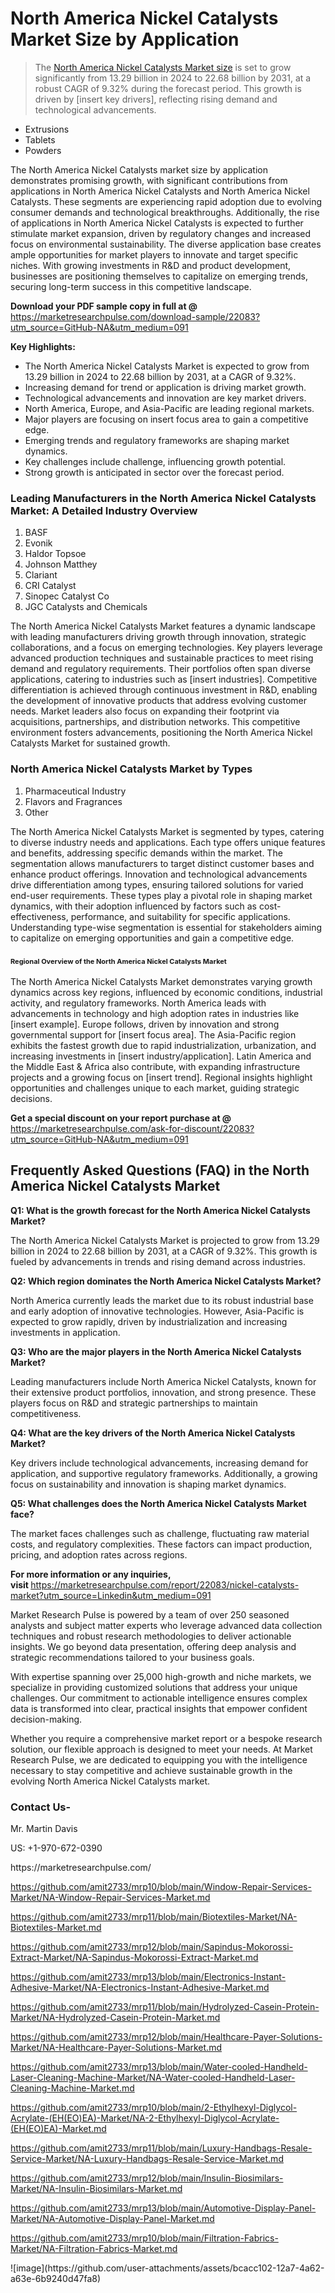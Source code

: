 <h1>North America Nickel Catalysts Market&nbsp;Size by Application</h1><blockquote><p>The <a href="https://marketresearchpulse.com/download-sample/22083?utm_source=GitHub-NA&amp;utm_medium=091">North America Nickel Catalysts Market size</a> is set to grow significantly from 13.29 billion in 2024 to 22.68 billion by 2031, at a robust CAGR of 9.32% during the forecast period. This growth is driven by [insert key drivers], reflecting rising demand and technological advancements.</p></blockquote><ul><li>Extrusions<li> Tablets<li> Powders</li></ul><p>The North America Nickel Catalysts market size by application demonstrates promising growth, with significant contributions from applications in North America Nickel Catalysts and North America Nickel Catalysts. These segments are experiencing rapid adoption due to evolving consumer demands and technological breakthroughs. Additionally, the rise of applications in North America Nickel Catalysts is expected to further stimulate market expansion, driven by regulatory changes and increased focus on environmental sustainability. The diverse application base creates ample opportunities for market players to innovate and target specific niches. With growing investments in R&D and product development, businesses are positioning themselves to capitalize on emerging trends, securing long-term success in this competitive landscape.</p><p><strong>Download your PDF sample copy in full at @ </strong><a href="https://marketresearchpulse.com/download-sample/22083?utm_source=GitHub-NA&amp;utm_medium=091">https://marketresearchpulse.com/download-sample/22083?utm_source=GitHub-NA&amp;utm_medium=091</a></p><p><strong>Key Highlights: </strong></p><ul><li>The North America Nickel Catalysts Market is expected to grow from 13.29 billion in 2024 to 22.68 billion by 2031, at a CAGR of 9.32%.</li><li>Increasing demand for trend or application is driving market growth.</li><li>Technological advancements and innovation are key market drivers.</li><li>North America, Europe, and Asia-Pacific are leading regional markets.</li><li>Major players are focusing on insert focus area to gain a competitive edge.</li><li>Emerging trends and regulatory frameworks are shaping market dynamics.</li><li>Key challenges include challenge, influencing growth potential.</li><li>Strong growth is anticipated in sector over the forecast period.</li></ul><h3>Leading Manufacturers in the North America Nickel Catalysts Market: A Detailed Industry Overview</h3><ol><li>BASF</li><li>Evonik</li><li>Haldor Topsoe</li><li>Johnson Matthey</li><li>Clariant</li><li>CRI Catalyst</li><li>Sinopec Catalyst Co</li><li>JGC Catalysts and Chemicals</li></ol><div class="flex max-w-full flex-col flex-grow"><div class="min-h-8 text-message flex w-full flex-col items-end gap-2 whitespace-normal break-words [.text-message+&amp;]:mt-5" dir="auto" data-message-author-role="assistant" data-message-id="fd8432e4-4910-450d-b182-61b7bfb0a01f" data-message-model-slug="gpt-4o"><div class="flex w-full flex-col gap-1 empty:hidden first:pt-[3px]"><div class="markdown prose w-full break-words dark:prose-invert light"><p>The North America Nickel Catalysts Market features a dynamic landscape with leading manufacturers driving growth through innovation, strategic collaborations, and a focus on emerging technologies. Key players leverage advanced production techniques and sustainable practices to meet rising demand and regulatory requirements. Their portfolios often span diverse applications, catering to industries such as [insert industries]. Competitive differentiation is achieved through continuous investment in R&amp;D, enabling the development of innovative products that address evolving customer needs. Market leaders also focus on expanding their footprint via acquisitions, partnerships, and distribution networks. This competitive environment fosters advancements, positioning the North America Nickel Catalysts Market for sustained growth.</p></div></div></div></div><h3>North America Nickel Catalysts Market by Types</h3><ol><li>Pharmaceutical Industry<li> Flavors and Fragrances<li> Other</li></ol><div class="flex max-w-full flex-col flex-grow"><div class="min-h-8 text-message flex w-full flex-col items-end gap-2 whitespace-normal break-words [.text-message+&amp;]:mt-5" dir="auto" data-message-author-role="assistant" data-message-id="084470be-0bb7-4664-bddf-5156b4f41249" data-message-model-slug="gpt-4o-mini"><div class="flex w-full flex-col gap-1 empty:hidden first:pt-[3px]"><div class="markdown prose w-full break-words dark:prose-invert light"><p>The North America Nickel Catalysts Market is segmented by types, catering to diverse industry needs and applications. Each type offers unique features and benefits, addressing specific demands within the market. The segmentation allows manufacturers to target distinct customer bases and enhance product offerings. Innovation and technological advancements drive differentiation among types, ensuring tailored solutions for varied end-user requirements. These types play a pivotal role in shaping market dynamics, with their adoption influenced by factors such as cost-effectiveness, performance, and suitability for specific applications. Understanding type-wise segmentation is essential for stakeholders aiming to capitalize on emerging opportunities and gain a competitive edge.</p></div></div></div></div><h3><span style="font-size: 11px;">Regional Overview of the North America Nickel Catalysts Market</span></h3><div class="flex max-w-full flex-col flex-grow"><div class="min-h-8 text-message flex w-full flex-col items-end gap-2 whitespace-normal break-words [.text-message+&amp;]:mt-5" dir="auto" data-message-author-role="assistant" data-message-id="e9038762-ce64-4e30-91c9-9bd413514231" data-message-model-slug="gpt-4o-mini"><div class="flex w-full flex-col gap-1 empty:hidden first:pt-[3px]"><div class="markdown prose w-full break-words dark:prose-invert light"><p>The North America Nickel Catalysts Market demonstrates varying growth dynamics across key regions, influenced by economic conditions, industrial activity, and regulatory frameworks. North America leads with advancements in technology and high adoption rates in industries like [insert example]. Europe follows, driven by innovation and strong governmental support for [insert focus area]. The Asia-Pacific region exhibits the fastest growth due to rapid industrialization, urbanization, and increasing investments in [insert industry/application]. Latin America and the Middle East &amp; Africa also contribute, with expanding infrastructure projects and a growing focus on [insert trend]. Regional insights highlight opportunities and challenges unique to each market, guiding strategic decisions.</p></div></div></div></div><p><strong>Get a special discount on your report purchase at @ </strong><a href="https://marketresearchpulse.com/ask-for-discount/22083?utm_source=GitHub-NA&amp;utm_medium=091">https://marketresearchpulse.com/ask-for-discount/22083?utm_source=GitHub-NA&amp;utm_medium=091</a></p><h2>Frequently Asked Questions (FAQ) in the North America Nickel Catalysts Market</h2><p><strong>Q1: What is the growth forecast for the North America Nickel Catalysts Market?</strong></p><p>The North America Nickel Catalysts Market is projected to grow from 13.29 billion in 2024 to 22.68 billion by 2031, at a CAGR of 9.32%. This growth is fueled by advancements in trends and rising demand across industries.</p><p><strong>Q2: Which region dominates the North America Nickel Catalysts Market?</strong></p><p>North America currently leads the market due to its robust industrial base and early adoption of innovative technologies. However, Asia-Pacific is expected to grow rapidly, driven by industrialization and increasing investments in application.</p><p><strong>Q3: Who are the major players in the North America Nickel Catalysts Market?</strong></p><p>Leading manufacturers include North America Nickel Catalysts, known for their extensive product portfolios, innovation, and strong presence. These players focus on R&amp;D and strategic partnerships to maintain competitiveness.</p><p><strong>Q4: What are the key drivers of the North America Nickel Catalysts Market?</strong></p><p>Key drivers include technological advancements, increasing demand for application, and supportive regulatory frameworks. Additionally, a growing focus on sustainability and innovation is shaping market dynamics.</p><p><strong>Q5: What challenges does the North America Nickel Catalysts Market face?</strong></p><p>The market faces challenges such as challenge, fluctuating raw material costs, and regulatory complexities. These factors can impact production, pricing, and adoption rates across regions.</p><p><strong>For more information or any inquiries, visit&nbsp;</strong><a href="https://marketresearchpulse.com/report/22083/nickel-catalysts-market?utm_source=Linkedin&utm_medium=091">https://marketresearchpulse.com/report/22083/nickel-catalysts-market?utm_source=Linkedin&utm_medium=091</a></p><p>Market Research Pulse is powered by a team of over 250 seasoned analysts and subject matter experts who leverage advanced data collection techniques and robust research methodologies to deliver actionable insights. We go beyond data presentation, offering deep analysis and strategic recommendations tailored to your business goals.</p><p>With expertise spanning over 25,000 high-growth and niche markets, we specialize in providing customized solutions that address your unique challenges. Our commitment to actionable intelligence ensures complex data is transformed into clear, practical insights that empower confident decision-making.</p><p>Whether you require a comprehensive market report or a bespoke research solution, our flexible approach is designed to meet your needs. At Market Research Pulse, we are dedicated to equipping you with the intelligence necessary to stay competitive and achieve sustainable growth in the evolving North America Nickel Catalysts market.</p><h3><strong>Contact Us-</strong></h3><p>Mr. Martin Davis</p><p>US: +1-970-672-0390</p><p>https://marketresearchpulse.com/</p><p><a href="https://github.com/amit2733/mrp10/blob/main/Window-Repair-Services-Market/NA-Window-Repair-Services-Market.md">https://github.com/amit2733/mrp10/blob/main/Window-Repair-Services-Market/NA-Window-Repair-Services-Market.md</a></p><p><a href="https://github.com/amit2733/mrp11/blob/main/Biotextiles-Market/NA-Biotextiles-Market.md">https://github.com/amit2733/mrp11/blob/main/Biotextiles-Market/NA-Biotextiles-Market.md</a></p><p><a href="https://github.com/amit2733/mrp12/blob/main/Sapindus-Mokorossi-Extract-Market/NA-Sapindus-Mokorossi-Extract-Market.md">https://github.com/amit2733/mrp12/blob/main/Sapindus-Mokorossi-Extract-Market/NA-Sapindus-Mokorossi-Extract-Market.md</a></p><p><a href="https://github.com/amit2733/mrp13/blob/main/Electronics-Instant-Adhesive-Market/NA-Electronics-Instant-Adhesive-Market.md">https://github.com/amit2733/mrp13/blob/main/Electronics-Instant-Adhesive-Market/NA-Electronics-Instant-Adhesive-Market.md</a></p><p><a href="https://github.com/amit2733/mrp11/blob/main/Hydrolyzed-Casein-Protein-Market/NA-Hydrolyzed-Casein-Protein-Market.md">https://github.com/amit2733/mrp11/blob/main/Hydrolyzed-Casein-Protein-Market/NA-Hydrolyzed-Casein-Protein-Market.md</a></p><p><a href="https://github.com/amit2733/mrp12/blob/main/Healthcare-Payer-Solutions-Market/NA-Healthcare-Payer-Solutions-Market.md">https://github.com/amit2733/mrp12/blob/main/Healthcare-Payer-Solutions-Market/NA-Healthcare-Payer-Solutions-Market.md</a></p><p><a href="https://github.com/amit2733/mrp13/blob/main/Water-cooled-Handheld-Laser-Cleaning-Machine-Market/NA-Water-cooled-Handheld-Laser-Cleaning-Machine-Market.md">https://github.com/amit2733/mrp13/blob/main/Water-cooled-Handheld-Laser-Cleaning-Machine-Market/NA-Water-cooled-Handheld-Laser-Cleaning-Machine-Market.md</a></p><p><a href="https://github.com/amit2733/mrp10/blob/main/2-Ethylhexyl-Diglycol-Acrylate-(EH(EO)EA)-Market/NA-2-Ethylhexyl-Diglycol-Acrylate-(EH(EO)EA)-Market.md">https://github.com/amit2733/mrp10/blob/main/2-Ethylhexyl-Diglycol-Acrylate-(EH(EO)EA)-Market/NA-2-Ethylhexyl-Diglycol-Acrylate-(EH(EO)EA)-Market.md</a></p><p><a href="https://github.com/amit2733/mrp11/blob/main/Luxury-Handbags-Resale-Service-Market/NA-Luxury-Handbags-Resale-Service-Market.md">https://github.com/amit2733/mrp11/blob/main/Luxury-Handbags-Resale-Service-Market/NA-Luxury-Handbags-Resale-Service-Market.md</a></p><p><a href="https://github.com/amit2733/mrp12/blob/main/Insulin-Biosimilars-Market/NA-Insulin-Biosimilars-Market.md">https://github.com/amit2733/mrp12/blob/main/Insulin-Biosimilars-Market/NA-Insulin-Biosimilars-Market.md</a></p><p><a href="https://github.com/amit2733/mrp13/blob/main/Automotive-Display-Panel-Market/NA-Automotive-Display-Panel-Market.md">https://github.com/amit2733/mrp13/blob/main/Automotive-Display-Panel-Market/NA-Automotive-Display-Panel-Market.md</a></p><p><a href="https://github.com/amit2733/mrp10/blob/main/Filtration-Fabrics-Market/NA-Filtration-Fabrics-Market.md">https://github.com/amit2733/mrp10/blob/main/Filtration-Fabrics-Market/NA-Filtration-Fabrics-Market.md</a></p>
![image](https://github.com/user-attachments/assets/bcacc102-12a7-4a62-a63e-6b9240d47fa8)
